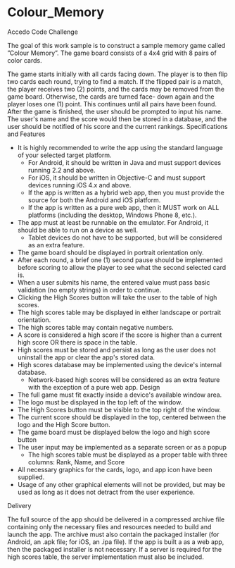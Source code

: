 Colour_Memory
=============

Accedo Code Challenge

The goal of this work sample is to construct a sample memory game called ”Colour Memory”. The game board consists of a 4x4 grid with 8 pairs of color cards.

The game starts initially with all cards facing down. The player is to then flip two cards each round, trying to find a match. If the flipped pair is a match, the player receives two (2) points, and the cards may be removed from the game board. Otherwise, the cards are turned face- down again and the player loses one (1) point. This continues until all pairs have been found.
After the game is finished, the user should be prompted to input his name. The user's name and the score would then be stored in a database, and the user should be notified of his score and the current rankings.
Specifications and Features
* It is highly recommended to write the app using the standard language of your selected target platform.
  * For Android, it should be written in Java and must support devices running 2.2 and above.
  * For iOS, it should be written in Objective-C and must support devices running iOS 4.x and above.
  * If the app is written as a hybrid web app, then you must provide the source for both the Android and iOS platform.
  * If the app is written as a pure web app, then it MUST work on ALL platforms (including the desktop, Windows Phone 8, etc.).
* The app must at least be runnable on the emulator. For Android, it should be able to run on a device as well.
  * Tablet devices do not have to be supported, but will be considered as an extra feature.
* The game board should be displayed in portrait orientation only.
* After each round, a brief one (1) second pause should be implemented before scoring to
allow the player to see what the second selected card is.
* When a user submits his name, the entered value must pass basic validation (no empty
strings) in order to continue.
* Clicking the High Scores button will take the user to the table of high scores.
* The high scores table may be displayed in either landscape or portrait orientation.
* The high scores table may contain negative numbers.
* A score is considered a high score if the score is higher than a current high score OR
there is space in the table.
* High scores must be stored and persist as long as the user does not uninstall the app or
clear the app's stored data.
* High scores database may be implemented using the device's internal database.
  * Network-based high scores will be considered as an extra feature with the exception of a pure web app.
Design
* The full game must fit exactly inside a device's available window area.
* The logo must be displayed in the top left of the window.
* The High Scores button must be visible to the top right of the window.
* The current score should be displayed in the top, centered between the logo and the
High Score button.
* The game board must be displayed below the logo and high score button
* The user input may be implemented as a separate screen or as a popup
  * The high scores table must be displayed as a proper table with three columns: Rank, Name, and Score
* All necessary graphics for the cards, logo, and app icon have been supplied.
* Usage of any other graphical elements will not be provided, but may be used as long as
it does not detract from the user experience.

Delivery

The full source of the app should be delivered in a compressed archive file containing only
the necessary files and resources needed to build and launch the app. The archive must also contain the packaged installer (for Android, an .apk file; for iOS, an .ipa file). If the app is built a as a web app, then the packaged installer is not necessary. If a server is required for the high scores table, the server implementation must also be included.
